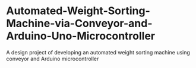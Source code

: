 # Automated-Weight-Sorting-Machine-via-Conveyor-and-Arduino-Uno-Microcontroller

A design project of developing an automated weight sorting machine using conveyor and Arduino microcontroller
